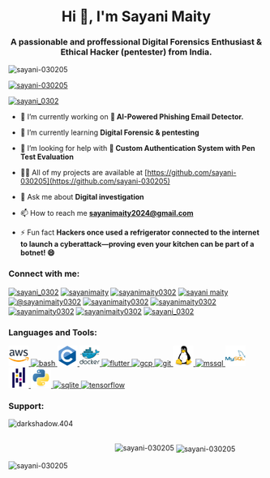 <h1 align="center">Hi 👋, I'm Sayani Maity</h1>
<h3 align="center">A passionable and proffessional Digital Forensics Enthusiast & Ethical Hacker (pentester) from India.</h3>

<p align="left"> <img src="https://komarev.com/ghpvc/?username=sayani-030205&label=Profile%20views&color=0e75b6&style=flat" alt="sayani-030205" /> </p>

<p align="left"> <a href="https://github.com/ryo-ma/github-profile-trophy"><img src="https://github-profile-trophy.vercel.app/?username=sayani-030205" alt="sayani-030205" /></a> </p>

<p align="left"> <a href="https://twitter.com/sayani_0302" target="blank"><img src="https://img.shields.io/twitter/follow/sayani_0302?logo=twitter&style=for-the-badge" alt="sayani_0302" /></a> </p>

- 🔭 I’m currently working on **🧠 AI-Powered Phishing Email Detector.**

- 🌱 I’m currently learning **Digital Forensic & pentesting**

- 🤝 I’m looking for help with **🔐 Custom Authentication System with Pen Test Evaluation**

- 👨‍💻 All of my projects are available at [https://github.com/sayani-030205](https://github.com/sayani-030205)

- 💬 Ask me about **Digital investigation**

- 📫 How to reach me **sayanimaity2024@gmail.com**

- ⚡ Fun fact **Hackers once used a refrigerator connected to the internet to launch a cyberattack—proving even your kitchen can be part of a botnet! 😄**

<h3 align="left">Connect with me:</h3>
<p align="left">
<a href="https://twitter.com/sayani_0302" target="blank"><img align="center" src="https://raw.githubusercontent.com/rahuldkjain/github-profile-readme-generator/master/src/images/icons/Social/twitter.svg" alt="sayani_0302" height="30" width="40" /></a>
<a href="https://linkedin.com/in/sayanimaity" target="blank"><img align="center" src="https://raw.githubusercontent.com/rahuldkjain/github-profile-readme-generator/master/src/images/icons/Social/linked-in-alt.svg" alt="sayanimaity" height="30" width="40" /></a>
<a href="https://kaggle.com/sayanimaity0302" target="blank"><img align="center" src="https://raw.githubusercontent.com/rahuldkjain/github-profile-readme-generator/master/src/images/icons/Social/kaggle.svg" alt="sayanimaity0302" height="30" width="40" /></a>
<a href="https://fb.com/sayani maity" target="blank"><img align="center" src="https://raw.githubusercontent.com/rahuldkjain/github-profile-readme-generator/master/src/images/icons/Social/facebook.svg" alt="sayani maity" height="30" width="40" /></a>
<a href="https://medium.com/@sayanimaity0302" target="blank"><img align="center" src="https://raw.githubusercontent.com/rahuldkjain/github-profile-readme-generator/master/src/images/icons/Social/medium.svg" alt="@sayanimaity0302" height="30" width="40" /></a>
<a href="https://www.youtube.com/c/sayanimaity0302" target="blank"><img align="center" src="https://raw.githubusercontent.com/rahuldkjain/github-profile-readme-generator/master/src/images/icons/Social/youtube.svg" alt="sayanimaity0302" height="30" width="40" /></a>
<a href="https://www.hackerrank.com/sayanimaity0302" target="blank"><img align="center" src="https://raw.githubusercontent.com/rahuldkjain/github-profile-readme-generator/master/src/images/icons/Social/hackerrank.svg" alt="sayanimaity0302" height="30" width="40" /></a>
<a href="https://www.hackerearth.com/sayanimaity0302" target="blank"><img align="center" src="https://raw.githubusercontent.com/rahuldkjain/github-profile-readme-generator/master/src/images/icons/Social/hackerearth.svg" alt="sayanimaity0302" height="30" width="40" /></a>
<a href="https://auth.geeksforgeeks.org/user/sayanimaity0302" target="blank"><img align="center" src="https://raw.githubusercontent.com/rahuldkjain/github-profile-readme-generator/master/src/images/icons/Social/geeks-for-geeks.svg" alt="sayanimaity0302" height="30" width="40" /></a>
<a href="https://discord.gg/sayani_0302" target="blank"><img align="center" src="https://raw.githubusercontent.com/rahuldkjain/github-profile-readme-generator/master/src/images/icons/Social/discord.svg" alt="sayani_0302" height="30" width="40" /></a>
</p>

<h3 align="left">Languages and Tools:</h3>
<p align="left"> <a href="https://aws.amazon.com" target="_blank" rel="noreferrer"> <img src="https://raw.githubusercontent.com/devicons/devicon/master/icons/amazonwebservices/amazonwebservices-original-wordmark.svg" alt="aws" width="40" height="40"/> </a> <a href="https://www.gnu.org/software/bash/" target="_blank" rel="noreferrer"> <img src="https://www.vectorlogo.zone/logos/gnu_bash/gnu_bash-icon.svg" alt="bash" width="40" height="40"/> </a> <a href="https://www.cprogramming.com/" target="_blank" rel="noreferrer"> <img src="https://raw.githubusercontent.com/devicons/devicon/master/icons/c/c-original.svg" alt="c" width="40" height="40"/> </a> <a href="https://www.docker.com/" target="_blank" rel="noreferrer"> <img src="https://raw.githubusercontent.com/devicons/devicon/master/icons/docker/docker-original-wordmark.svg" alt="docker" width="40" height="40"/> </a> <a href="https://flutter.dev" target="_blank" rel="noreferrer"> <img src="https://www.vectorlogo.zone/logos/flutterio/flutterio-icon.svg" alt="flutter" width="40" height="40"/> </a> <a href="https://cloud.google.com" target="_blank" rel="noreferrer"> <img src="https://www.vectorlogo.zone/logos/google_cloud/google_cloud-icon.svg" alt="gcp" width="40" height="40"/> </a> <a href="https://git-scm.com/" target="_blank" rel="noreferrer"> <img src="https://www.vectorlogo.zone/logos/git-scm/git-scm-icon.svg" alt="git" width="40" height="40"/> </a> <a href="https://www.linux.org/" target="_blank" rel="noreferrer"> <img src="https://raw.githubusercontent.com/devicons/devicon/master/icons/linux/linux-original.svg" alt="linux" width="40" height="40"/> </a> <a href="https://www.microsoft.com/en-us/sql-server" target="_blank" rel="noreferrer"> <img src="https://www.svgrepo.com/show/303229/microsoft-sql-server-logo.svg" alt="mssql" width="40" height="40"/> </a> <a href="https://www.mysql.com/" target="_blank" rel="noreferrer"> <img src="https://raw.githubusercontent.com/devicons/devicon/master/icons/mysql/mysql-original-wordmark.svg" alt="mysql" width="40" height="40"/> </a> <a href="https://pandas.pydata.org/" target="_blank" rel="noreferrer"> <img src="https://raw.githubusercontent.com/devicons/devicon/2ae2a900d2f041da66e950e4d48052658d850630/icons/pandas/pandas-original.svg" alt="pandas" width="40" height="40"/> </a> <a href="https://www.python.org" target="_blank" rel="noreferrer"> <img src="https://raw.githubusercontent.com/devicons/devicon/master/icons/python/python-original.svg" alt="python" width="40" height="40"/> </a> <a href="https://www.sqlite.org/" target="_blank" rel="noreferrer"> <img src="https://www.vectorlogo.zone/logos/sqlite/sqlite-icon.svg" alt="sqlite" width="40" height="40"/> </a> <a href="https://www.tensorflow.org" target="_blank" rel="noreferrer"> <img src="https://www.vectorlogo.zone/logos/tensorflow/tensorflow-icon.svg" alt="tensorflow" width="40" height="40"/> </a> </p>

<h3 align="left">Support:</h3>
<p><a href="https://www.buymeacoffee.com/darkshadow.404"> <img align="left" src="https://cdn.buymeacoffee.com/buttons/v2/default-yellow.png" height="50" width="210" alt="darkshadow.404" /></a></p><br><br>

<p><img align="left" src="https://github-readme-stats.vercel.app/api/top-langs?username=sayani-030205&show_icons=true&locale=en&layout=compact" alt="sayani-030205" /></p>

<p>&nbsp;<img align="center" src="https://github-readme-stats.vercel.app/api?username=sayani-030205&show_icons=true&locale=en" alt="sayani-030205" /></p>

<p><img align="center" src="https://github-readme-streak-stats.herokuapp.com/?user=sayani-030205&" alt="sayani-030205" /></p>
